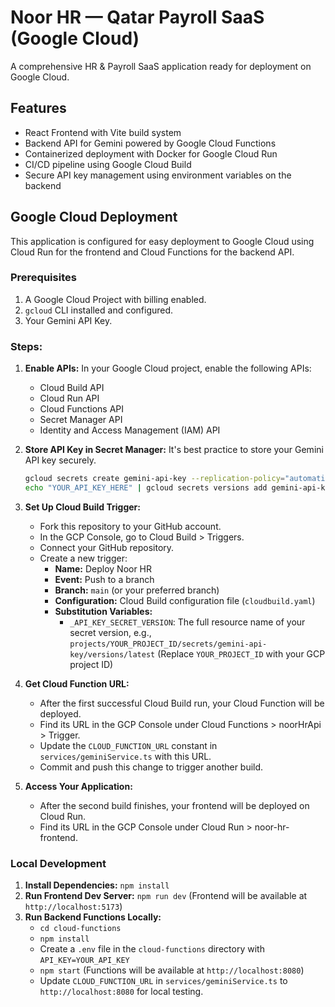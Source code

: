 # Noor HR — Qatar Payroll SaaS (Google Cloud)

A comprehensive HR & Payroll SaaS application ready for deployment on Google Cloud.

## Features
- React Frontend with Vite build system
- Backend API for Gemini powered by Google Cloud Functions
- Containerized deployment with Docker for Google Cloud Run
- CI/CD pipeline using Google Cloud Build
- Secure API key management using environment variables on the backend

## Google Cloud Deployment

This application is configured for easy deployment to Google Cloud using Cloud Run for the frontend and Cloud Functions for the backend API.

### Prerequisites
1. A Google Cloud Project with billing enabled.
2. `gcloud` CLI installed and configured.
3. Your Gemini API Key.

### Steps:
1.  **Enable APIs:**
    In your Google Cloud project, enable the following APIs:
    - Cloud Build API
    - Cloud Run API
    - Cloud Functions API
    - Secret Manager API
    - Identity and Access Management (IAM) API

2.  **Store API Key in Secret Manager:**
    It's best practice to store your Gemini API key securely.
    ```bash
    gcloud secrets create gemini-api-key --replication-policy="automatic"
    echo "YOUR_API_KEY_HERE" | gcloud secrets versions add gemini-api-key --data-file=-
    ```

3.  **Set Up Cloud Build Trigger:**
    - Fork this repository to your GitHub account.
    - In the GCP Console, go to Cloud Build > Triggers.
    - Connect your GitHub repository.
    - Create a new trigger:
        - **Name:** Deploy Noor HR
        - **Event:** Push to a branch
        - **Branch:** `main` (or your preferred branch)
        - **Configuration:** Cloud Build configuration file (`cloudbuild.yaml`)
        - **Substitution Variables:**
            - `_API_KEY_SECRET_VERSION`: The full resource name of your secret version, e.g., `projects/YOUR_PROJECT_ID/secrets/gemini-api-key/versions/latest`
            (Replace `YOUR_PROJECT_ID` with your GCP project ID)

4.  **Get Cloud Function URL:**
    - After the first successful Cloud Build run, your Cloud Function will be deployed.
    - Find its URL in the GCP Console under Cloud Functions > noorHrApi > Trigger.
    - Update the `CLOUD_FUNCTION_URL` constant in `services/geminiService.ts` with this URL.
    - Commit and push this change to trigger another build.

5.  **Access Your Application:**
    - After the second build finishes, your frontend will be deployed on Cloud Run.
    - Find its URL in the GCP Console under Cloud Run > noor-hr-frontend.

### Local Development
1.  **Install Dependencies:** `npm install`
2.  **Run Frontend Dev Server:** `npm run dev` (Frontend will be available at `http://localhost:5173`)
3.  **Run Backend Functions Locally:**
    - `cd cloud-functions`
    - `npm install`
    - Create a `.env` file in the `cloud-functions` directory with `API_KEY=YOUR_API_KEY`
    - `npm start` (Functions will be available at `http://localhost:8080`)
    - Update `CLOUD_FUNCTION_URL` in `services/geminiService.ts` to `http://localhost:8080` for local testing.